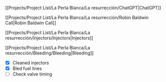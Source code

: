 [[Projects/Project List/La Perla Blanca/La resurrección/ChatGPT|ChatGPT]]

[[Projects/Project List/La Perla Blanca/La resurrección/Robin Baldwin Call|Robin Baldwin Call]]

[[Projects/Project List/La Perla Blanca/La resurrección/Injectors/Injectors|Injectors]]

[[Projects/Project List/La Perla Blanca/La resurrección/Bleeding/Bleeding|Bleeding]]

- [x] Cleaned injectors
- [x] Bled fuel lines
- [ ] Check valve timing